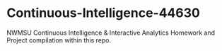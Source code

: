 # Continuous-Intelligence-44630
NWMSU Continuous Intelligence &amp; Interactive Analytics
Homework and Project compilation within this repo.
